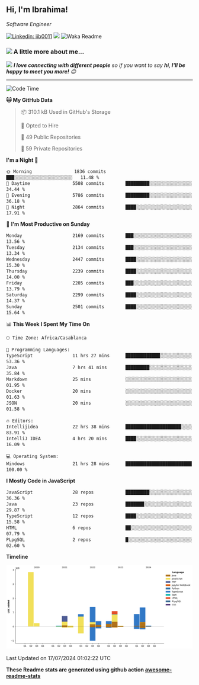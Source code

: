 <h2>Hi, I'm Ibrahima! </h2>
<p><em>Software Engineer 
</em></p>


[![Linkedin: iib0011](https://img.shields.io/badge/-iib0011-blue?style=flat-square&logo=Linkedin&logoColor=white&link=https://www.linkedin.com/in/iib0011/)](https://www.linkedin.com/in/iib0011/)
![](https://visitor-badge.glitch.me/badge?page_id=iib0011)
![Waka Readme](https://github.com/iib0011/iib0011/workflows/Waka%20Readme/badge.svg)


### <img src="https://media.giphy.com/media/VgCDAzcKvsR6OM0uWg/giphy.gif" width="50"> A little more about me...  


<img src="https://media.giphy.com/media/LnQjpWaON8nhr21vNW/giphy.gif" width="60"> <em><b>I love connecting with different people</b> so if you want to say <b>hi, I'll be happy to meet you more!</b> 😊</em>

---
<!--START_SECTION:waka-->
![Code Time](http://img.shields.io/badge/Code%20Time-3%2C616%20hrs%2037%20mins-blue)

**🐱 My GitHub Data** 

> 📦 310.1 kB Used in GitHub's Storage 
 > 
> 💼 Opted to Hire
 > 
> 📜 49 Public Repositories 
 > 
> 🔑 59 Private Repositories 
 > 
**I'm a Night 🦉** 

```text
🌞 Morning                1836 commits        ███░░░░░░░░░░░░░░░░░░░░░░   11.48 % 
🌆 Daytime                5508 commits        █████████░░░░░░░░░░░░░░░░   34.44 % 
🌃 Evening                5786 commits        █████████░░░░░░░░░░░░░░░░   36.18 % 
🌙 Night                  2864 commits        ████░░░░░░░░░░░░░░░░░░░░░   17.91 % 
```
📅 **I'm Most Productive on Sunday** 

```text
Monday                   2169 commits        ███░░░░░░░░░░░░░░░░░░░░░░   13.56 % 
Tuesday                  2134 commits        ███░░░░░░░░░░░░░░░░░░░░░░   13.34 % 
Wednesday                2447 commits        ████░░░░░░░░░░░░░░░░░░░░░   15.30 % 
Thursday                 2239 commits        ████░░░░░░░░░░░░░░░░░░░░░   14.00 % 
Friday                   2205 commits        ███░░░░░░░░░░░░░░░░░░░░░░   13.79 % 
Saturday                 2299 commits        ████░░░░░░░░░░░░░░░░░░░░░   14.37 % 
Sunday                   2501 commits        ████░░░░░░░░░░░░░░░░░░░░░   15.64 % 
```


📊 **This Week I Spent My Time On** 

```text
🕑︎ Time Zone: Africa/Casablanca

💬 Programming Languages: 
TypeScript               11 hrs 27 mins      █████████████░░░░░░░░░░░░   53.36 % 
Java                     7 hrs 41 mins       █████████░░░░░░░░░░░░░░░░   35.84 % 
Markdown                 25 mins             ░░░░░░░░░░░░░░░░░░░░░░░░░   01.95 % 
Docker                   20 mins             ░░░░░░░░░░░░░░░░░░░░░░░░░   01.63 % 
JSON                     20 mins             ░░░░░░░░░░░░░░░░░░░░░░░░░   01.58 % 

🔥 Editors: 
Intellijidea             22 hrs 38 mins      █████████████████████░░░░   83.91 % 
IntelliJ IDEA            4 hrs 20 mins       ████░░░░░░░░░░░░░░░░░░░░░   16.09 % 

💻 Operating System: 
Windows                  21 hrs 28 mins      █████████████████████████   100.00 % 
```

**I Mostly Code in JavaScript** 

```text
JavaScript               28 repos            █████████░░░░░░░░░░░░░░░░   36.36 % 
Java                     23 repos            ███████░░░░░░░░░░░░░░░░░░   29.87 % 
TypeScript               12 repos            ████░░░░░░░░░░░░░░░░░░░░░   15.58 % 
HTML                     6 repos             ██░░░░░░░░░░░░░░░░░░░░░░░   07.79 % 
PLpgSQL                  2 repos             █░░░░░░░░░░░░░░░░░░░░░░░░   02.60 % 
```



**Timeline**

![Lines of Code chart](https://raw.githubusercontent.com/iib0011/iib0011/master/assets/bar_graph.png)


 Last Updated on 17/07/2024 01:02:22 UTC
<!--END_SECTION:waka-->

**These Readme stats are generated using github action [awesome-readme-stats](https://github.com/iib0011/waka-readme-stats)**
